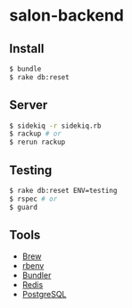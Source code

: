 salon-backend
=============

## Install
```sh
$ bundle
$ rake db:reset
```

## Server
```sh
$ sidekiq -r sidekiq.rb
$ rackup # or
$ rerun rackup
```

## Testing
```sh
$ rake db:reset ENV=testing
$ rspec # or
$ guard
```

## Tools
* [Brew](http://brew.sh/)
* [rbenv](https://github.com/sstephenson/rbenv)
* [Bundler](http://bundler.io/)
* [Redis](http://redis.io/)
* [PostgreSQL](http://postgresapp.com/)
